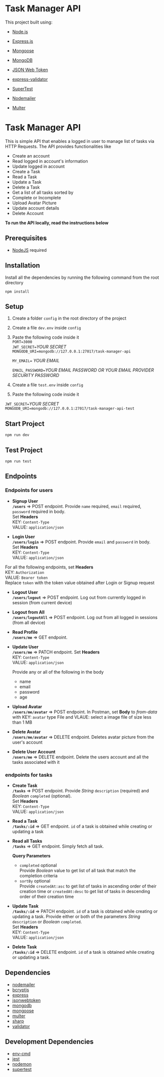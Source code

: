 # Task Manager API


This project built using:
- [Node.js](https://nodejs.org/en/)
- [Express.js](https://expressjs.com/)
- [Mongoose](https://mongoosejs.com/)
- [MongoDB](https://www.mongodb.com/)
- [JSON Web Token](https://jwt.io/)
- [express-validator](https://express-validator.github.io/docs/)
- [SuperTest](https://www.npmjs.com/package/supertest)

- [Nodemailer](https://nodemailer.com/about/)
- [Multer](https://www.npmjs.com/package/multer)



# Task Manager API

This is simple API that enables a logged in user to manage list of tasks via HTTP Requests. The API provides functionalities like
* Create an account
* Read logged in account's information
* Update logged in account
* Create a Task
* Read a Task
* Update a Task
* Delete a Task
* Get a list of all tasks sorted by
* Complete or Incomplete
* Upload Avatar Picture
* Update account details
* Delete Account  
 

**To run the API locally, read the instructions below**

## Prerequisites
* [NodeJS](https://nodejs.org/) required  



## Installation
Install all the dependencies by running the following command from the root directory  

`npm install`
## Setup
1. Create a folder `config` in the root directory of the project  
1. Create a file `dev.env` inside `config`  
1. Paste the following code inside it  
`PORT=3000`    
`JWT_SECRET=`_YOUR SECRET_  
`MONGODB_URI=mongodb://127.0.0.1:27017/task-manager-api`

   `MY_EMAIL=` _YOUR EMAIL_

    `EMAIL_PASSWORD=`_YOUR EMAIL PASSWORD OR YOUR EMAIL PROVIDER SECURITY PASSWORD_

1. Create a file `test.env` inside `config`  
1. Paste the following code inside it 
 
`JWT_SECRET=`_YOUR SECRET_  
`MONGODB_URI=mongodb://127.0.0.1:27017/task-manager-api-test` 
## Start Project
`npm run dev`
## Test Project 
`npm run test`
## Endpoints
### Endpoints for users
* **Signup User**  
**`/users`** => POST endpoint. Provide `name` required, `email` required, `password` required in body.  
Set **Headers**  
KEY: `Content-Type`  
VALUE: `application/json`

* **Login User**  
**`/users/login`** => POST endpoint. Provide `email` and `password` in body.  
Set **Headers**  
KEY: `Content-Type`  
VALUE: `application/json`

For all the following endpoints, set **Headers**  
KEY: `Authorization`  
VALUE: `Bearer token`  
Replace `token` with the token value obtained after Login or Signup request

* **Logout User**  
**`/users/logout`** => POST endpoint. Log out from currently logged in session (from current device)

* **Logout from All**  
**`/users/logoutAll`** => POST endpoint. Log out from all logged in sessions (from all device)

* **Read Profile**  
**`/users/me`** => GET endpoint.

* **Update User**  
**`/users/me`** => PATCH endpoint. Set **Headers**  
KEY: `Content-Type`  
VALUE: `application/json`  

  Provide any or all of the following in the body
    * name
    * email
    * password
    * age  



* **Upload Avatar**  
**`/users/me/avatar`** => POST endpoint. In Postman, set **Body** to _from-data_ with KEY: `avatar` type File and VLAUE: select a image file of size less than 1 MB
* **Delete Avatar**  
**`/users/me/avatar`** => DELETE endpoint. Deletes avatar picture from the user's account

* **Delete User Account**  
**`/users/me`** => DELETE endpoint. Delete the users account and all the tasks associated with it

### endpoints for tasks
* **Create Task**  
**`/tasks`** => POST endpoint. Provide _String_ `description` (required) and _Boolean_ `completed` (optional).  
Set **Headers**  
KEY: `Content-Type`  
VALUE: `application/json`

* **Read a Task**  
**`/tasks/:id`** => GET endpoint. `id` of a task is obtained while creating or updating a task  

* **Read all Tasks**  
**`/tasks`** => GET endpoint. Simply fetch all task.  

  **Query Parameters**
  * `completed` optional   
   Provide _Boolean_ value to get list of all task that match the completion criteria
  * `sortBy` optional  
   Provide `createdAt:asc` to get list of tasks in ascending order of their creation time or `createdAt:desc` to get list 
   of tasks in descending order of their creation time  
  

* **Update Task**  
**`/tasks/:id`** => PATCH endpoint.  `id` of a task is obtained while creating or updating a task. Provide either or both of the parameters _String_ `description` or _Boolean_ `completed`.  
Set **Headers**  
KEY: `Content-Type`  
VALUE: `application/json`

* **Delete Task**  
**`/tasks/:id`** => DELETE endpoint. `id` of a task is obtained while creating or updating a task.
## Dependencies
* [nodemailer](https://nodemailer.com/about/)
* [bcryptjs](https://www.npmjs.com/package/bcryptjs)
* [express](https://www.npmjs.com/package/express)
* [jsonwebtoken](https://www.npmjs.com/package/jsonwebtoken)
* [mongodb](https://www.npmjs.com/package/mongodb)
* [mongoose](https://www.npmjs.com/package/mongoose)
* [multer](https://www.npmjs.com/package/multer)
* [sharp](https://www.npmjs.com/package/sharp)
* [validator](https://www.npmjs.com/package/validator)

## Development Dependencies
* [env-cmd](https://www.npmjs.com/package/env-cmd)
* [jest](https://www.npmjs.com/package/jest)
* [nodemon](https://www.npmjs.com/package/nodemon)
* [supertest](https://www.npmjs.com/package/supertest)
